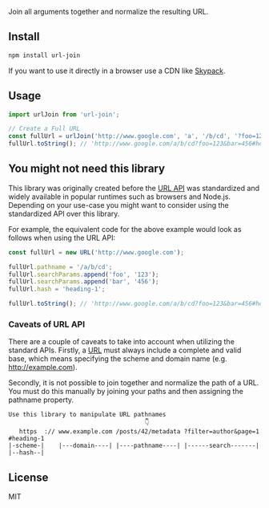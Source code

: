Join all arguments together and normalize the resulting URL.

## Install

```bash
npm install url-join
```

If you want to use it directly in a browser use a CDN like [Skypack](https://www.skypack.dev/view/url-join).

## Usage

```javascript
import urlJoin from 'url-join';

// Create a Full URL
const fullUrl = urlJoin('http://www.google.com', 'a', '/b/cd', '?foo=123', '&bar=456', '#heading-1');
fullUrl.toString(); // 'http://www.google.com/a/b/cd?foo=123&bar=456#heading-1'
```
## You might not need this library

This library was originally created before the [URL API](https://developer.mozilla.org/en-US/docs/Web/API/URL_API) was standardized and widely available in popular runtimes such as browsers and Node.js. Depending on your use-case you might want to consider using the standardized API over this library.

For example, the equivalent code for the above example would look as follows when using the URL API:
```javascript
const fullUrl = new URL('http://www.google.com');

fullUrl.pathname = '/a/b/cd';
fullUrl.searchParams.append('foo', '123');
fullUrl.searchParams.append('bar', '456');
fullUrl.hash = 'heading-1';

fullUrl.toString(); // 'http://www.google.com/a/b/cd?foo=123&bar=456#heading-1'
```

### Caveats of URL API
There are a couple of caveats to take into account when utilizing the standard APIs. Firstly, a [URL][1] must always include a complete and valid base, which means specifying the scheme and domain name (e.g. http://example.com).

Secondly, it is not possible to join together and normalize the path of a URL. You must do this manually by joining your paths and then assigning the pathname property.

```
Use this library to manipulate URL pathnames
                                      👇
   https  :// www.example.com /posts/42/metadata ?filter=author&page=1 #heading-1
|-scheme-|    |---domain----| |----pathname----| |------search-------| |--hash--|
```

## License

MIT

[1]: https://developer.mozilla.org/en-US/docs/Web/API/URL_API